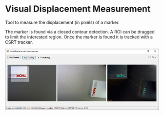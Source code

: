 # Visual Displacement Measurement
Tool to measure the displacement (in pixels) of a marker.

The marker is found via a closed contour detection. A ROI can be dragged to limit the interested region.
Once the marker is found it is tracked with a CSRT tracker.

![Demo](vdp.png?raw=true)
